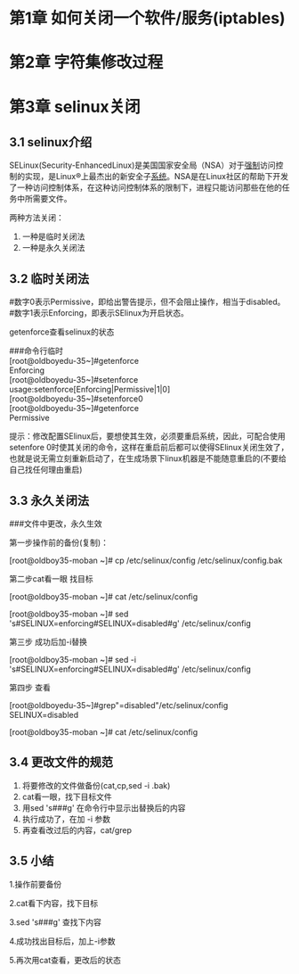 # 第1章 如何关闭一个软件/服务\(iptables\)

# 第2章 字符集修改过程



# 第3章 selinux关闭

## 3.1 selinux介绍

SELinux\(Security-EnhancedLinux\)是美国国家安全局（NSA）对于[强制](http://baike.so.com/doc/6296629.html)访问控制的实现，是Linux®上最杰出的新安全子[系统](http://baike.so.com/doc/5402991.html)。NSA是在Linux社区的帮助下开发了一种访问控制体系，在这种访问控制体系的限制下，进程只能访问那些在他的任务中所需要文件。

两种方法关闭：

1. 一种是临时关闭法
2. 一种是永久关闭法

## 3.2 临时关闭法

\#数字0表示Permissive，即给出警告提示，但不会阻止操作，相当于disabled。  
 \#数字1表示Enforcing，即表示SElinux为开启状态。

getenforce查看selinux的状态

\#\#\#命令行临时  
 \[root@oldboyedu-35~\]\#getenforce  
 Enforcing  
 \[root@oldboyedu-35~\]\#setenforce  
 usage:setenforce\[Enforcing\|Permissive\|1\|0\]  
 \[root@oldboyedu-35~\]\#setenforce0  
 \[root@oldboyedu-35~\]\#getenforce  
 Permissive

提示：修改配置SElinux后，要想使其生效，必须要重启系统，因此，可配合使用setenfore 0时使其关闭的命令，这样在重启前后都可以使得SElinux关闭生效了，也就是说无需立刻重新启动了，在生成场景下linux机器是不能随意重启的\(不要给自己找任何理由重启\)

## 3.3 永久关闭法

\#\#\#文件中更改，永久生效

第一步操作前的备份\(复制\)：

\[root@oldboy35-moban ~\]\# cp /etc/selinux/config /etc/selinux/config.bak

第二步cat看一眼 找目标

\[root@oldboy35-moban ~\]\# cat /etc/selinux/config

\[root@oldboy35-moban ~\]\# sed 's\#SELINUX=enforcing\#SELINUX=disabled\#g' /etc/selinux/config

第三步 成功后加-i替换

\[root@oldboy35-moban ~\]\# sed -i 's\#SELINUX=enforcing\#SELINUX=disabled\#g' /etc/selinux/config

第四步 查看

\[root@oldboyedu-35~\]\#grep"=disabled"/etc/selinux/config  
 SELINUX=disabled

\[root@oldboy35-moban ~\]\# cat /etc/selinux/config

## 3.4  更改文件的规范

1. 将要修改的文件做备份\(cat,cp,sed -i .bak\)
2. cat看一眼，找下目标文件
3. 用sed 's\#\#\#g' 在命令行中显示出替换后的内容
4. 执行成功了，在加 -i 参数
5. 再查看改过后的内容，cat/grep

## 3.5 小结

1.操作前要备份

2.cat看下内容，找下目标

3.sed 's\#\#\#g' 查找下内容

4.成功找出目标后，加上-i参数

5.再次用cat查看，更改后的状态

